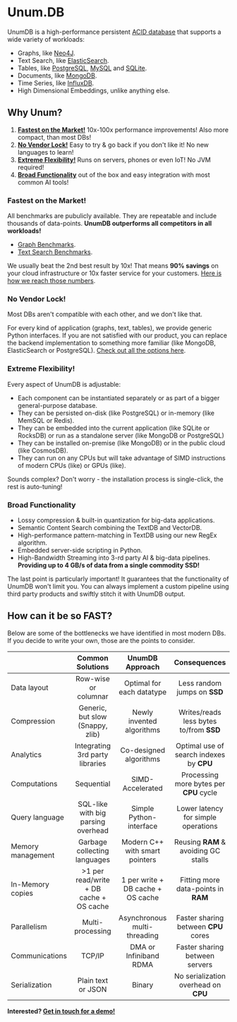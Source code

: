 # Unum.DB

UnumDB is a high-performance persistent [ACID database](https://en.wikipedia.org/wiki/ACID) that supports a wide variety of workloads:

* Graphs, like [Neo4J](https://neo4j.com).
* Text Search, like [ElasticSearch](https://elastic.co).
* Tables, like [PostgreSQL](https://postgresql.org), [MySQL](https://mysql.com) and [SQLite](https://sqlite.org).
* Documents, like [MongoDB](https://mongodb.com).
* Time Series, like [InfluxDB](https://influxdata.com).
* High Dimensional Embeddings, unlike anything else.
  
## Why Unum?

1. [**Fastest on the Market!**](#fastest-on-the-market) 10x-100x performance improvements! Also more compact, than most DBs!
2. [**No Vendor Lock!**](#no-vendor-lock) Easy to try & go back if you don't like it! No new languages to learn!
3. [**Extreme Flexibility!**](#extreme-flexibility) Runs on servers, phones or even IoT! No JVM required!
4. [**Broad Functionality**](#broad-functionality) out of the box and easy integration with most common AI tools!

### Fastest on the Market!

All benchmarks are pubulicly available. They are repeatable and include thousands of data-points. **UnumDB outperforms all competitors in all workloads!**

* [Graph Benchmarks](https://github.com/unumxyz/PyWrappedDBs/tree/master/BenchGraphs/MacbookPro).
* [Text Search Benchmarks](https://github.com/unumxyz/PyWrappedDBs/tree/master/BenchDocs/MacbookPro).

We usually beat the 2nd best result by 10x! That means **90% savings** on your cloud infrastructure or 10x faster service for your customers. [Here is how we reach those numbers](#how-can-it-be-so-fast).

### No Vendor Lock!

Most DBs aren't compatible with each other, and we don't like that. <br/>

For every kind of application (graphs, text, tables), we provide generic Python interfaces. If you are not satisfied with our product, you can replace the backend implementation to something more familiar (like MongoDB, ElasticSearch or PostgreSQL). [Check out all the options here](https://github.com/unumxyz/PyWrappedDBs).

### Extreme Flexibility!

Every aspect of UnumDB is adjustable:

* Each component can be instantiated separately or as part of a bigger general-purpose database.
* They can be persisted on-disk (like PostgreSQL) or in-memory (like MemSQL or Redis).
* They can be embedded into the current application (like SQLite or RocksDB) or run as a standalone server (like MongoDB or PostgreSQL)
* They can be installed on-premise (like MongoDB) or in the public cloud (like CosmosDB).
* They can run on any CPUs but will take advantage of SIMD instructions of modern CPUs (like) or GPUs (like).

Sounds complex? Don't worry - the installation process is single-click, the rest is auto-tuning!

### Broad Functionality

* Lossy compression & built-in quantization for big-data applications.
* Semantic Content Search combining the TextDB and VectorDB.
* High-performance pattern-matching in TextDB using our new RegEx algorithm.
* Embedded server-side scripting in Python.
* High-Bandwidth Streaming into 3-rd party AI & big-data pipelines. **Providing up to 4 GB/s of data from a single commodity SSD!**

The last point is particularly important! It guarantees that the functionality of UnumDB won't limit you. You can always implement a custom pipeline using third party products and swiftly stitch it with UnumDB output.

## How can it be so FAST?

Below are some of the bottlenecks we have identified in most modern DBs. <br/>
If you decide to write your own, those are the points to consider. 

|                   |            Common Solutions             |          UnumDB Approach          |             **Consequences**             |
| :---------------- | :-------------------------------------: | :-------------------------------: | :--------------------------------------: |
| Data layout       |          Row-wise or columnar           |     Optimal for each datatype     |       Less random jumps on **SSD**       |
| Compression       |    Generic, but slow (Snappy, zlib)     |     Newly invented algorithms     | Writes/reads less bytes to/from **SSD**  |
| Analytics         |     Integrating 3rd party libraries     |      Co-designed algorithms       | Optimal use of search indexes by **CPU** |
| Computations      |               Sequential                |         SIMD-Accelerated          | Processing more bytes per **CPU** cycle  |
| Query language    |   SQL-like with big parsing overhead    |      Simple Python-interface      |   Lower latency for simple operations    |
| Memory management |      Garbage collecting languages       |  Modern C++ with smart pointers   |   Reusing **RAM** & avoiding GC stalls   |
| In-Memory copies  | >1 per read/write + DB cache + OS cache | 1 per write + DB cache + OS cache |   Fitting more data-points in **RAM**    |
| Parallelism       |            Multi-processing             |   Asynchronous multi-threading    |   Faster sharing between **CPU** cores   |
| Communications    |                 TCP/IP                  |      DMA or Infiniband RDMA       |      Faster sharing between servers      |
| Serialization     |           Plain text or JSON            |              Binary               |   No serialization overhead on **CPU**   |

**Interested? [Get in touch for a demo!](mailto:info@unum.xyz)**